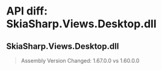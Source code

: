 # API diff: SkiaSharp.Views.Desktop.dll

## SkiaSharp.Views.Desktop.dll

> Assembly Version Changed: 1.67.0.0 vs 1.60.0.0

